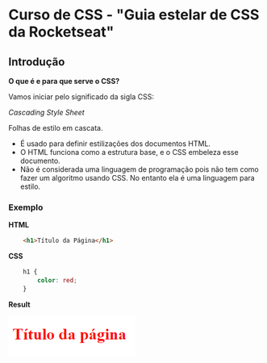 # Curso de CSS - "Guia estelar de CSS da Rocketseat"

## Introdução

**O que é e para que serve o CSS?**

Vamos iniciar pelo significado da sigla CSS: 

*Cascading Style Sheet*

Folhas de estilo em cascata.

* É usado para definir estilizações dos documentos HTML.
* O HTML funciona como a estrutura base, e o CSS embeleza esse documento.
* Não é considerada uma linguagem de programação pois não tem como fazer um algoritmo usando CSS. No entanto ela é uma linguagem para estilo.

### Exemplo

**HTML**
```html
    <h1>Título da Página</h1>
```

**CSS**
```css
    h1 {
        color: red;
    }
``` 

**Result**

![título em vermelho](./print.png)